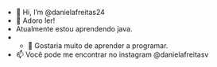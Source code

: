 - 👋 Hi, I’m @danielafreitas24
- 👀 Adoro ler!
- Atualmente estou aprendendo java.                                                                  
- - 💞️ Gostaria muito de aprender a programar.       
- 📫 Você pode me encontrar no instagram @danielafreitasv                                                                           
   
<!---
danielafreitas24/danielafreitas24 is a ✨ special ✨ repository because its `README.md` (this file) appears on your GitHub profile.
You can click the Preview link to take a look at your changes.
--->
